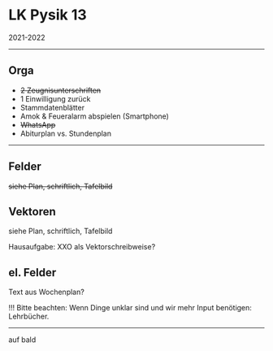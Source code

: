 # LK Pysik 13

2021-2022

---

## Orga

* ~~2 Zeugnisunterschriften~~
* 1 Einwilligung zurück
* Stammdatenblätter
* Amok & Feueralarm abspielen (Smartphone)
* ~~WhatsApp~~
* Abiturplan vs. Stundenplan

---

## Felder

~~siehe Plan, schriftlich, Tafelbild~~

## Vektoren

siehe Plan, schriftlich, Tafelbild

Hausaufgabe: XXO als Vektorschreibweise?

## el. Felder

Text aus Wochenplan?

!!! Bitte beachten:
   Wenn Dinge unklar sind und wir mehr Input benötigen: Lehrbücher.

---

auf bald
